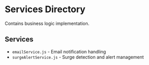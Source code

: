 # Services Directory

Contains business logic implementation.

## Services

- `emailService.js` - Email notification handling
- `surgeAlertService.js` - Surge detection and alert management
